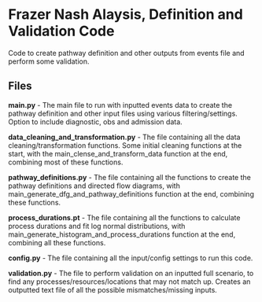 # Frazer Nash Alaysis, Definition and Validation Code

Code to create pathway definition and other outputs from events file and perform some validation.

## Files

**main.py** - The main file to run with inputted events data to create the pathway definition and other input files using various filtering/settings. Option to include diagnostic, obs and admission data.

**data_cleaning_and_transformation.py** - The file containing all the data cleaning/transformation functions.  Some initial cleaning functions at the start, with the main_clense_and_transform_data function at the end, combining most of these functions.

**pathway_definitions.py** - The file containing all the functions to create the pathway definitions and directed flow diagrams, with main_generate_dfg_and_pathway_definitions function at the end, combining these functions.

**process_durations.pt** - The file containing all the functions to calculate process durations and fit log normal distributions, with main_generate_histogram_and_process_durations function at the end, combining all these functions.

**config.py** - The file containing all the input/config settings to run this code.

**validation.py** - The file to perform validation on an inputted full scenario, to find any processes/resources/locations that may not match up. Creates an outputted text file of all the possible mismatches/missing inputs.